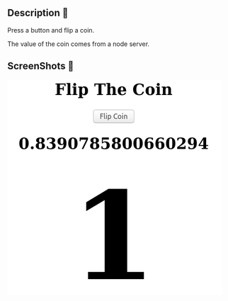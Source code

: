 ## Description 📖
Press a button and flip a coin.

The value of the coin comes from a node server. 

## ScreenShots 📸
![ScreeShot](images/screenshot.png)
